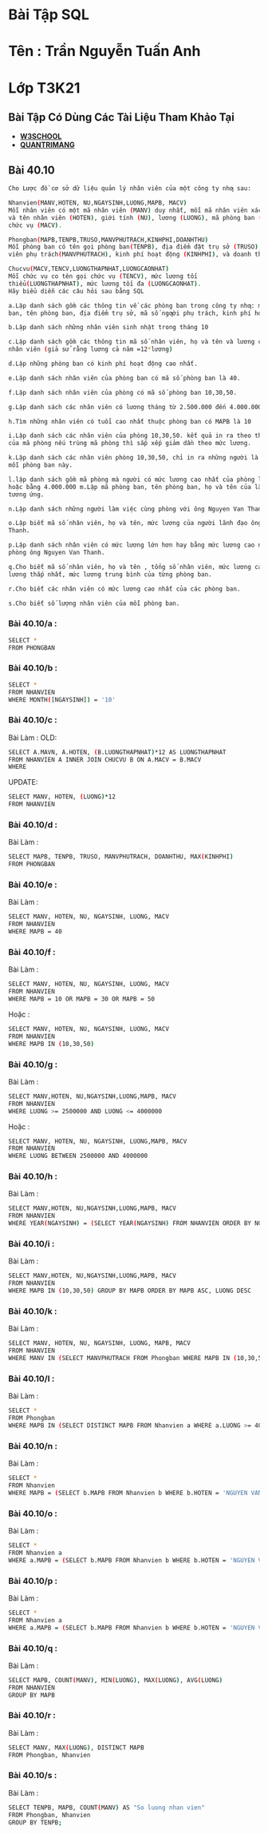 # Bài Tập SQL
# Tên : Trần Nguyễn Tuấn Anh
# Lớp T3K21
## Bài Tập Có Dùng Các Tài Liệu Tham Khảo Tại
* [**W3SCHOOL**](https://www.w3schools.com/sql/)
* [**QUANTRIMANG**](https://quantrimang.com/)

## Bài 40.10
```bash
Cho Lược đồ cơ sở dữ liệu quản lý nhân viên của một công ty nhƣ sau:

Nhanvien(MANV,HOTEN, NU,NGAYSINH,LUONG,MAPB, MACV)
Mỗi nhân viên có một mã nhân viên (MANV) duy nhất, mỗi mã nhân viên xác định họ
và tên nhân viên (HOTEN), giới tính (NU), lương (LUONG), mã phòng ban (MAPB), mã
chức vụ (MACV).

Phongban(MAPB,TENPB,TRUSO,MANVPHUTRACH,KINHPHI,DOANHTHU)
Mỗi phòng ban có tên gọi phòng ban(TENPB), địa điểm đặt trụ sở (TRUSO), mã nhân
viên phụ trách(MANVPHUTRACH), kinh phí hoạt động (KINHPHI), và doanh thu(DOANHTHU)

Chucvu(MACV,TENCV,LUONGTHAPNHAT,LUONGCAONHAT)
Mỗi chức vụ co tên gọi chức vụ (TENCV), mức lương tối
thiểu(LUONGTHAPNHAT), mức lương tối đa (LUONGCAONHAT).
Hãy biểu diễn các câu hỏi sau bằng SQL

a.Lập danh sách gồm các thông tin về các phòng ban trong công ty nhƣ: mã số phòng
ban, tên phòng ban, địa điểm trụ sở, mã số ngƣời phụ trách, kinh phí hoạt động, doanh thu.

b.Lập danh sách những nhân viên sinh nhật trong tháng 10

c.Lập danh sách gồm các thông tin mã số nhân viên, họ và tên và lương cả năm của các
nhân viên (giả sử rằng luơng cả năm =12*lương)

d.Lập những phòng ban có kinh phí hoạt động cao nhất.

e.Lập danh sách nhân viên của phòng ban có mã số phòng ban là 40.

f.Lập danh sách nhân viên của phòng có mã số phòng ban 10,30,50.

g.Lập danh sách các nhân viên có lương tháng từ 2.500.000 đến 4.000.000

h.Tìm những nhân viên có tuổi cao nhất thuộc phòng ban có MAPB là 10

i.Lập danh sách các nhân viên của phòng 10,30,50. kết quả in ra theo thứ tự tăng dần
của mã phòng nếu trùng mã phòng thì sắp xếp giảm dần theo mức lương.

k.Lập danh sách các nhân viên phòng 10,30,50, chỉ in ra những người là lãnh đạo của
mỗi phòng ban này.

l.lập danh sách gồm mã phòng mà người có mức lương cao nhất của phòng lớn hơn
hoặc bằng 4.000.000 m.Lập mã phòng ban, tên phòng ban, họ và tên của lãnh đạo phòng
tương ứng.

n.Lập danh sách những người làm việc cùng phòng với ông Nguyen Van Thanh

o.Lập biết mã số nhân viên, họ và tên, mức lương của người lãnh đạo ông Nguyen Van
Thanh. 

p.Lập danh sách nhân viên có mức lương lớn hơn hay bằng mức lương cao nhất của
phòng ông Nguyen Van Thanh.

q.Cho biết mã số nhân viên, họ và tên , tổng số nhân viên, mức lương cao nhất, mức
lương thấp nhất, mức lương trung bình của từng phòng ban.

r.Cho biết các nhân viên có mức lương cao nhất của các phòng ban.

s.Cho biết số lượng nhân viên của mỗi phòng ban.
```
### Bài 40.10/a :
```bash
SELECT *
FROM PHONGBAN
```

### Bài 40.10/b :
```bash
SELECT *
FROM NHANVIEN
WHERE MONTH([NGAYSINH]) = '10'
```

### Bài 40.10/c :
Bài Làm :
OLD:
```bash
SELECT A.MAVN, A.HOTEN, (B.LUONGTHAPNHAT)*12 AS LUONGTHAPNHAT
FROM NHANVIEN A INNER JOIN CHUCVU B ON A.MACV = B.MACV
WHERE 
```
UPDATE:
```bash
SELECT MANV, HOTEN, (LUONG)*12
FROM NHANVIEN
```
### Bài 40.10/d :
Bài Làm :
```bash
SELECT MAPB, TENPB, TRUSO, MANVPHUTRACH, DOANHTHU, MAX(KINHPHI)
FROM PHONGBAN
```

### Bài 40.10/e :
Bài Làm :
```bash
SELECT MANV, HOTEN, NU, NGAYSINH, LUONG, MACV
FROM NHANVIEN 
WHERE MAPB = 40
```

### Bài 40.10/f :
Bài Làm :
```bash
SELECT MANV, HOTEN, NU, NGAYSINH, LUONG, MACV
FROM NHANVIEN 
WHERE MAPB = 10 OR MAPB = 30 OR MAPB = 50
```
Hoặc :
```bash
SELECT MANV, HOTEN, NU, NGAYSINH, LUONG, MACV
FROM NHANVIEN 
WHERE MAPB IN (10,30,50)
```

### Bài 40.10/g :
Bài Làm :
```bash
SELECT MANV,HOTEN, NU,NGAYSINH,LUONG,MAPB, MACV
FROM NHANVIEN
WHERE LUONG >= 2500000 AND LUONG <= 4000000
```
Hoặc :
```bash
SELECT MANV, HOTEN, NU, NGAYSINH, LUONG,MAPB, MACV 
FROM NHANVIEN 
WHERE LUONG BETWEEN 2500000 AND 4000000
```

### Bài 40.10/h :
Bài Làm :
```bash
SELECT MANV,HOTEN, NU,NGAYSINH,LUONG,MAPB, MACV 
FROM NHANVIEN 
WHERE YEAR(NGAYSINH) = (SELECT YEAR(NGAYSINH) FROM NHANVIEN ORDER BY NGAYSINH ASC LIMIT 1) AND MAPB = 10
```

### Bài 40.10/i :
Bài Làm :
```bash
SELECT MANV,HOTEN, NU,NGAYSINH,LUONG,MAPB, MACV
FROM NHANVIEN
WHERE MAPB IN (10,30,50) GROUP BY MAPB ORDER BY MAPB ASC, LUONG DESC
```

### Bài 40.10/k :
Bài Làm :
```bash
SELECT MANV, HOTEN, NU, NGAYSINH, LUONG, MAPB, MACV 
FROM NHANVIEN
WHERE MANV IN (SELECT MANVPHUTRACH FROM Phongban WHERE MAPB IN (10,30,50))
```

### Bài 40.10/l :
Bài Làm :
```bash
SELECT *
FROM Phongban 
WHERE MAPB IN (SELECT DISTINCT MAPB FROM Nhanvien a WHERE a.LUONG >= 4000000)
```

### Bài 40.10/n :
Bài Làm :
```bash
SELECT *
FROM Nhanvien 
WHERE MAPB = (SELECT b.MAPB FROM Nhanvien b WHERE b.HOTEN = 'NGUYEN VAN THANH')
```

### Bài 40.10/o :
Bài Làm :
```bash
SELECT * 
FROM Nhanvien a 
WHERE a.MAPB = (SELECT b.MAPB FROM Nhanvien b WHERE b.HOTEN = 'NGUYEN VAN THANH') AND a.MANV = (SELECT b.MANVPHUTRACH FROM Phongban b WHERE b.MAPB = a.MAPB)
```

### Bài 40.10/p :
Bài Làm :
```bash
SELECT * 
FROM Nhanvien a 
WHERE a.MAPB = (SELECT b.MAPB FROM Nhanvien b WHERE b.HOTEN = 'NGUYEN VAN THANH') AND a.LUONG = (SELECT b.LUONGCAONHAT FROM Phongban b WHERE b.MAPB = a.MAPB)
```

### Bài 40.10/q :
Bài Làm :
```bash
SELECT MAPB, COUNT(MANV), MIN(LUONG), MAX(LUONG), AVG(LUONG)
FROM NHANVIEN
GROUP BY MAPB
```

### Bài 40.10/r :
Bài Làm :
```bash
SELECT MANV, MAX(LUONG), DISTINCT MAPB
FROM Phongban, Nhanvien
```

### Bài 40.10/s :
Bài Làm :
```bash
SELECT TENPB, MAPB, COUNT(MANV) AS "So luong nhan vien"
FROM Phongban, Nhanvien
GROUP BY TENPB;
```

